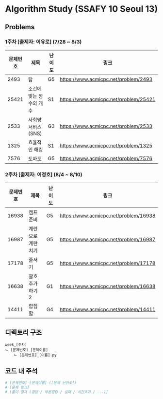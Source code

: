 # Algorithm Study (SSAFY 10 Seoul 13)

## Problems

### 1주차 [출제자: 이유로] (7/28 ~ 8/3)
|문제번호|제목|난이도|링크|
|---|---|---|---|
|2493|탑|G5|https://www.acmicpc.net/problem/2493|
|25421|조건에 맞는 정수의 개수|S1|https://www.acmicpc.net/problem/25421|
|2533|사회망 서비스(SNS)|G3|https://www.acmicpc.net/problem/2533|
|1325|효율적인 해킹|S1|https://www.acmicpc.net/problem/1325|
|7576|토마토|G5|https://www.acmicpc.net/problem/7576|

### 2주차 [출제자: 이정호] (8/4 ~ 8/10)
|문제번호|제목|난이도|링크|
|---|---|---|---|
|16938|캠프 준비|G5|https://www.acmicpc.net/problem/16938|
|16987|계란으로 계란치기|G5|https://www.acmicpc.net/problem/16987|
|17178|줄서기|G5|https://www.acmicpc.net/problem/17178|
|16638|괄호 추가하기 2|G1|https://www.acmicpc.net/problem/16638|
|14411|합집합|G4|https://www.acmicpc.net/problem/14411|
	



## 디렉토리 구조
```
week_[주차]
ㄴ [문제번호]_[문제이름]
    ㄴ [문제번호]_[이름].py
```

## 코드 내 주석
```py
# [문제번호] [문제이름] ([문제 난이도])
# [문제 링크]
# [풀이 결과 (정답 / 부분정답 / 실패 / 시간초과 / ...)]
```
